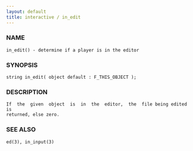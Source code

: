 ```yaml
---
layout: default
title: interactive / in_edit
---
```


### NAME

    in_edit() - determine if a player is in the editor


### SYNOPSIS

    string in_edit( object default : F_THIS_OBJECT );


### DESCRIPTION

    If  the  given  object  is  in  the  editor,  the  file being edited is
    returned, else zero.


### SEE ALSO

    ed(3), in_input(3)
